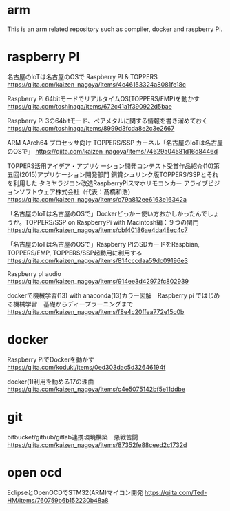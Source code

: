 # arm

This is an arm related repository such as compiler, docker and raspberry PI.

# raspberry PI

名古屋のIoTは名古屋のOSで Raspberry PI & TOPPERS
https://qiita.com/kaizen_nagoya/items/4c46153324a8081fe18c



Raspberry Pi 64bitモードでリアルタイムOS(TOPPERS/FMP)を動かす
https://qiita.com/toshinaga/items/672c41a1f390922d5bae

Raspberry Pi 3の64bitモード、ベアメタルに関する情報を書き溜めておく
https://qiita.com/toshinaga/items/8999d3fcda8e2c3e2667

ARM AArch64 プロセッサ向け TOPPERS/SSP カーネル「名古屋のIoTは名古屋のOSで」
https://qiita.com/kaizen_nagoya/items/74629a04581d16d8446d


TOPPERS活用アイデア・アプリケーション開発コンテスト受賞作品紹介(10)第五回(2015)アプリケーション開発部門 銅賞シュリンク版TOPPERS/SSPとそれを利用した タミヤラジコン改造RaspberryPiスマホリモコンカー アライブビジョンソフトウェア株式会社（代表：髙橋和浩）
https://qiita.com/kaizen_nagoya/items/c79a812ee6163e16342a

「名古屋のIoTは名古屋のOSで」Dockerどっかー使い方おかしかったんでしょうか。TOPPERS/SSP on RaspberryPi with Macintosh編：９つの関門
https://qiita.com/kaizen_nagoya/items/cbf40186ae4da48ec4c7


「名古屋のIoTは名古屋のOSで」Raspberry PIのSDカードをRaspbian, TOPPERS/FMP, TOPPERS/SSP起動用に利用する
https://qiita.com/kaizen_nagoya/items/814cccdaa59dc09196e3

Raspberry pI audio
https://qiita.com/kaizen_nagoya/items/914ee3d42972fc802939

dockerで機械学習(13) with anaconda(13)カラー図解　Raspberry pi ではじめる機械学習　基礎からディープラーニングまで
https://qiita.com/kaizen_nagoya/items/f8e4c20ffea772e15c0b


# docker

Raspberry PiでDockerを動かす
https://qiita.com/koduki/items/0ed303dac5d32646194f

docker(1)利用を勧める17の理由
https://qiita.com/kaizen_nagoya/items/c4e5075142bf5e11ddbe



# git
bitbucket/github/gitlab連携環境構築　悪戦苦闘
https://qiita.com/kaizen_nagoya/items/87352fe88ceed2c1732d

# open ocd
EclipseとOpenOCDでSTM32(ARM)マイコン開発
https://qiita.com/Ted-HM/items/760759b6b152230b48a8
